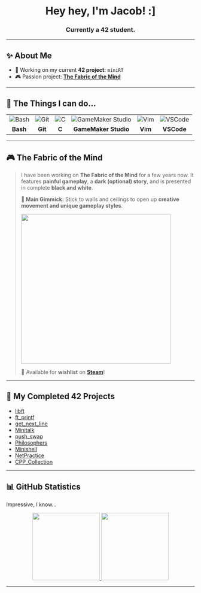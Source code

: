 <h1 align="center">Hey hey, I'm Jacob! :]</h1>
<h3 align="center">Currently a 42 student.</h3>

<hr>

<h2>✨ About Me</h2>
<ul>
  <li>🔧 Working on my current <strong>42 project:</strong> <code>miniRT</code></li>
  <li>🎮 Passion project: <strong><a href="https://store.steampowered.com/app/2294430/The_Fabric_of_the_Mind/">The Fabric of the Mind</a></strong></li>
</ul>

<hr>

<h2>🔧 The Things I can do...</h2>
<table align="center">
  <tr>
    <td align="center"><img src="https://skillicons.dev/icons?i=bash" alt="Bash"/></td>
    <td align="center"><img src="https://skillicons.dev/icons?i=git" alt="Git"/></td>
    <td align="center"><img src="https://skillicons.dev/icons?i=c" alt="C"/></td>
    <td align="center"><img src="https://skillicons.dev/icons?i=gamemakerstudio" alt="GameMaker Studio"/></td>
    <td align="center"><img src="https://skillicons.dev/icons?i=vim" alt="Vim"/></td>
    <td align="center"><img src="https://skillicons.dev/icons?i=vscode" alt="VSCode"/></td>
  </tr>
  <tr>
    <td align="center"><strong>Bash</strong></td>
    <td align="center"><strong>Git</strong></td>
    <td align="center"><strong>C</strong></td>
    <td align="center"><strong>GameMaker Studio</strong></td>
    <td align="center"><strong>Vim</strong></td>
    <td align="center"><strong>VSCode</strong></td>
  </tr>
</table>

<hr>

<h2>🎮 The Fabric of the Mind</h2>
<blockquote>
<p>
  I have been working on <strong>The Fabric of the Mind</strong> for a few years now.  
  It features <strong>painful gameplay</strong>, a <strong>dark (optional) story</strong>, and is presented in complete <strong>black and white</strong>.
</p>
<p>
  <strong>🔄 Main Gimmick:</strong> Stick to walls and ceilings to open up <strong>creative movement and unique gameplay styles</strong>.
</p>
<p align="left">
  <img src="https://github.com/Cimex404/Cimex404/blob/main/Action.gif" width="400">
</p>
<p>
  💾 Available for <strong>wishlist</strong> on <strong><a href="https://store.steampowered.com/app/2294430/The_Fabric_of_the_Mind/">Steam</a></strong>!
</p>
</blockquote>

<hr>

<h2>📝 My Completed 42 Projects</h2>
<ul>
  <li><a href="https://github.com/Cimex404/42-libft">libft</a></li>
  <li><a href="https://github.com/Cimex404/42-ft_printf">ft_printf</a></li>
  <li><a href="https://github.com/Cimex404/42-get_next_line">get_next_line</a></li>
  <li><a href="https://github.com/Cimex404/42-minitalk">Minitalk</a></li>
  <li><a href="https://github.com/Cimex404/42-push_swap">push_swap</a></li>
  <li><a href="https://github.com/Cimex404/42-philosophers">Philosophers</a></li>
  <li><a href="https://github.com/Cimex404/42-minishell">Minishell</a></li>
  <li><a href="https://github.com/Cimex404/42-netPractice">NetPractice</a></li>
  <li><a href="https://github.com/Cimex404/42-CPP_collection">CPP_Collection</a></li>
</ul>

<hr>

<h2>📊 GitHub Statistics</h2>
<p align="left">
  Impressive, I know...
</p>
<p align="center">
  <a href="https://github.com/Cimex404">
    <img height="180em" src="https://github-readme-stats-eight-theta.vercel.app/api?username=Cimex404&show_icons=true&theme=radical&include_all_commits=true&count_private=true"/>
    <img height="180em" src="https://github-readme-stats-eight-theta.vercel.app/api/top-langs/?username=Cimex404&layout=compact&langs_count=4&theme=radical"/>
  </a>
</p>

<hr>
